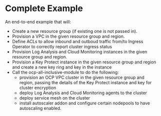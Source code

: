 # Complete Example

An end-to-end example that will:
- Create a new resource group (if existing one is not passed in).
- Provision a VPC in the given resource group and region.
- Define ACLs to allow inbound and outboud traffic from/to Ingress Operator to correctly report cluster ingress status
- Provision Log Analysis and Cloud Monitoring instances in the given resource group and region.
- Provision a Key Protect instance in the given resource group and region and create a new key ring and key in the instance
- Call the ocp-all-inclusive-module to do the following:
  - provision an OCP VPC cluster in the given resource group and region, passing the details of the Key Protect instance and key for cluster encryption
  - deploy Log Analysis and Cloud Monitoring agents to the cluster
  - deploy service mesh on the cluster
  - install autoscaler addon and configure certain nodepools to have autoscaling enabled.
